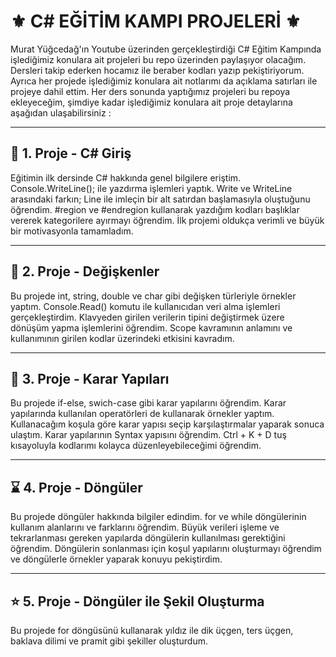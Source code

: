 # ⚜️ C# EĞİTİM KAMPI PROJELERİ ⚜️
Murat Yüğcedağ'ın Youtube üzerinden gerçekleştirdiği C# Eğitim Kampında işlediğimiz konulara ait projeleri bu repo üzerinden paylaşıyor olacağım. Dersleri takip ederken hocamız ile beraber kodları yazıp pekiştiriyorum. Ayrıca her projede işlediğimiz konulara ait notlarımı da açıklama satırları ile projeye dahil ettim. Her ders sonunda yaptığımız projeleri bu repoya ekleyeceğim, şimdiye kadar işlediğimiz konulara ait proje detaylarına aşağıdan ulaşabilirsiniz : 
***
## 👋 1. Proje - C# Giriş
Eğitimin ilk dersinde C# hakkında genel bilgilere eriştim. Console.WriteLine(); ile yazdırma işlemleri yaptık. Write ve WriteLine arasındaki farkın; Line ile imleçin bir alt satırdan başlamasıyla oluştuğunu öğrendim. #region ve #endregion kullanarak yazdığım kodları başlıklar vererek kategorilere ayırmayı öğrendim. İlk projemi oldukça verimli ve büyük bir motivasyonla tamamladım.
***
## 🔢 2. Proje - Değişkenler
Bu projede int, string, double ve char gibi değişken türleriyle örnekler yaptım. Console.Read() komutu ile kullanıcıdan veri alma işlemleri gerçekleştirdim. Klavyeden girilen verilerin tipini değiştirmek üzere dönüşüm yapma işlemlerini öğrendim. Scope kavramının anlamını ve kullanımının girilen kodlar üzerindeki etkisini kavradım. 
***
## 🚦 3. Proje - Karar Yapıları
Bu projede if-else, swich-case gibi karar yapılarını öğrendim. Karar yapılarında kullanılan operatörleri de kullanarak örnekler yaptım. Kullanacağım koşula göre karar yapısı seçip karşılaştırmalar yaparak sonuca ulaştım. Karar yapılarının Syntax yapısını öğrendim. Ctrl + K + D tuş kısayoluyla kodlarımı kolayca düzenleyebileceğimi öğrendim.
***
## ⌛ 4. Proje - Döngüler 
Bu projede döngüler hakkında bilgiler edindim. for ve while döngülerinin kullanım alanlarını ve farklarını öğrendim. Büyük verileri işleme ve tekrarlanması gereken yapılarda döngülerin kullanılması gerektiğini öğrendim. Döngülerin sonlanması için koşul yapılarını oluşturmayı öğrendim ve döngülerle örnekler yaparak konuyu pekiştirdim.
***
## ⭐ 5. Proje - Döngüler ile Şekil Oluşturma
Bu projede for döngüsünü kullanarak yıldız ile dik üçgen, ters üçgen, baklava dilimi ve pramit gibi şekiller oluşturdum.




